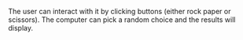 The user can interact with it by clicking buttons (either rock paper or scissors). The computer can pick a random choice and the results will display.
